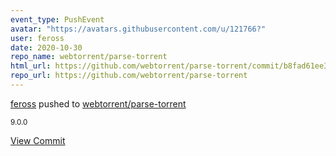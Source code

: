 ```yaml
---
event_type: PushEvent
avatar: "https://avatars.githubusercontent.com/u/121766?"
user: feross
date: 2020-10-30
repo_name: webtorrent/parse-torrent
html_url: https://github.com/webtorrent/parse-torrent/commit/b8fad61ee3d6eee8d657f82d8b38af35fde8f1dc
repo_url: https://github.com/webtorrent/parse-torrent
---
```


<a href='https://github.com/feross' target='_blank'>feross</a> pushed to <a href='https://github.com/webtorrent/parse-torrent' target='_blank'>webtorrent/parse-torrent</a>

<small>9.0.0</small>

<a href='https://github.com/webtorrent/parse-torrent/commit/b8fad61ee3d6eee8d657f82d8b38af35fde8f1dc' target='_blank'>View Commit</a>